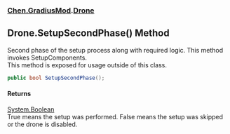 
### [Chen.GradiusMod](./neHTXX+yFsk1RpXqjkv9zg 'Chen.GradiusMod').[Drone](./DlPPzHPOMCEzzg385hQIPQ 'Chen.GradiusMod.Drone')

## Drone.SetupSecondPhase() Method
Second phase of the setup process along with required logic. This method invokes SetupComponents.  
This method is exposed for usage outside of this class.  
```csharp
public bool SetupSecondPhase();
```

#### Returns
[System.Boolean](https://docs.microsoft.com/en-us/dotnet/api/System.Boolean 'System.Boolean')  
True means the setup was performed. False means the setup was skipped or the drone is disabled.  
